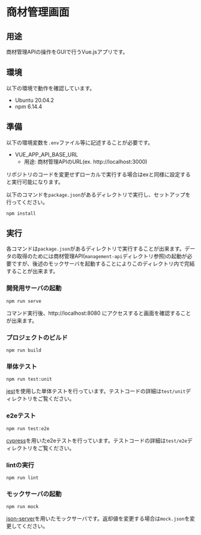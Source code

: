 # 商材管理画面

## 用途
商材管理APIの操作をGUIで行うVue.jsアプリです。

## 環境
以下の環境で動作を確認しています。
- Ubuntu 20.04.2
- npm 6.14.4

## 準備
以下の環境変数を`.env`ファイル等に記述することが必要です。
- VUE_APP_API_BASE_URL
    - 用途: 商材管理APIのURL(ex. http://localhost:3000)

リポジトリのコードを変更せずローカルで実行する場合はexと同様に設定すると実行可能になります。

以下のコマンドを`package.json`があるディレクトリで実行し、セットアップを行ってください。
```
npm install
```

## 実行
各コマンドは`package.json`があるディレクトリで実行することが出来ます。データの取得のためには商材管理API(`management-api`ディレクトリ参照)の起動が必要ですが、後述のモックサーバを起動することによりこのディレクトリ内で完結することが出来ます。

### 開発用サーバの起動
```
npm run serve
```
コマンド実行後、http://localhost:8080 にアクセスすると画面を確認することが出来ます。

### プロジェクトのビルド
```
npm run build
```

### 単体テスト
```
npm run test:unit
```
[jest](https://jestjs.io/)を使用した単体テストを行っています。テストコードの詳細は`test/unit`ディレクトリをご覧ください。

### e2eテスト
```
npm run test:e2e
```
[cypress](https://www.cypress.io/)を用いたe2eテストを行っています。テストコードの詳細は`test/e2e`ディレクトリをご覧ください。

### lintの実行
```
npm run lint
```

### モックサーバの起動
```
npm run mock
```
[json-server](https://github.com/typicode/json-server)を用いたモックサーバです。返却値を変更する場合は`mock.json`を変更してください。

